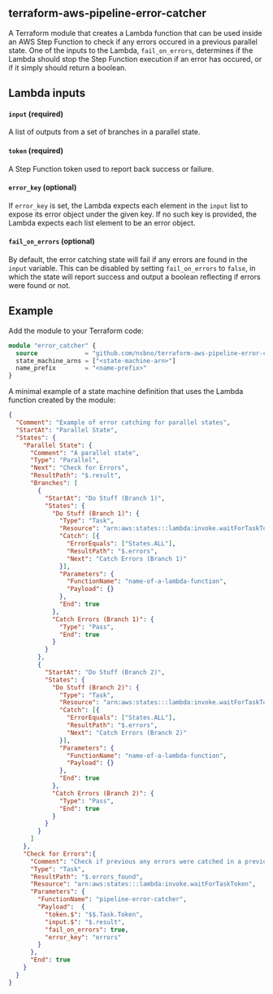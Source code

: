 ## terraform-aws-pipeline-error-catcher
A Terraform module that creates a Lambda function that can be used inside an AWS Step Function to check if any errors occured in a previous parallel state. One of the inputs to the Lambda, `fail_on_errors`, determines if the Lambda should stop the Step Function execution if an error has occured, or if it simply should return a boolean.

## Lambda inputs

#### `input` (required)
A list of outputs from a set of branches in a parallel state.

#### `token` (required)
A Step Function token used to report back success or failure.

#### `error_key` (optional)
If `error_key` is set, the Lambda expects each element in the `input` list to expose its error object under the given key. If no such key is provided, the Lambda expects each list element to be an error object.

#### `fail_on_errors` (optional)
By default, the error catching state will fail if any errors are found in the `input` variable. This can be disabled by setting `fail_on_errors` to `false`, in which the state will report success and output a boolean reflecting if errors were found or not.

## Example
Add the module to your Terraform code:
```terraform
module "error_catcher" {
  source             = "github.com/nsbno/terraform-aws-pipeline-error-catcher"
  state_machine_arns = ["<state-machine-arn>"]
  name_prefix        = "<name-prefix>"
}
```
A minimal example of a state machine definition that uses the Lambda function created by the module:

```json
{
  "Comment": "Example of error catching for parallel states",
  "StartAt": "Parallel State",
  "States": {
    "Parallel State": {
      "Comment": "A parallel state",
      "Type": "Parallel",
      "Next": "Check for Errors",
      "ResultPath": "$.result",
      "Branches": [
        {
          "StartAt": "Do Stuff (Branch 1)",
          "States": {
            "Do Stuff (Branch 1)": {
              "Type": "Task",
              "Resource": "arn:aws:states:::lambda:invoke.waitForTaskToken",
              "Catch": [{
                "ErrorEquals": ["States.ALL"],
                "ResultPath": "$.errors",
                "Next": "Catch Errors (Branch 1)"
              }],
              "Parameters": {
                "FunctionName": "name-of-a-lambda-function",
                "Payload": {}
              },
              "End": true
            },
            "Catch Errors (Branch 1)": {
              "Type": "Pass",
              "End": true
            }
          }
        },
        {
          "StartAt": "Do Stuff (Branch 2)",
          "States": {
            "Do Stuff (Branch 2)": {
              "Type": "Task",
              "Resource": "arn:aws:states:::lambda:invoke.waitForTaskToken",
              "Catch": [{
                "ErrorEquals": ["States.ALL"],
                "ResultPath": "$.errors",
                "Next": "Catch Errors (Branch 2)"
              }],
              "Parameters": {
                "FunctionName": "name-of-a-lambda-function",
                "Payload": {}
              },
              "End": true
            },
            "Catch Errors (Branch 2)": {
              "Type": "Pass",
              "End": true
            }
          }
        }
      ]
    },
    "Check for Errors":{
      "Comment": "Check if previous any errors were catched in a previous parallel state",
      "Type": "Task",
      "ResultPath": "$.errors_found",
      "Resource": "arn:aws:states:::lambda:invoke.waitForTaskToken",
      "Parameters": {
        "FunctionName": "pipeline-error-catcher",
        "Payload":  {
          "token.$": "$$.Task.Token",
          "input.$": "$.result",
          "fail_on_errors": true,
          "error_key": "errors"
        }
      },
      "End": true
    }
  }
}
```
